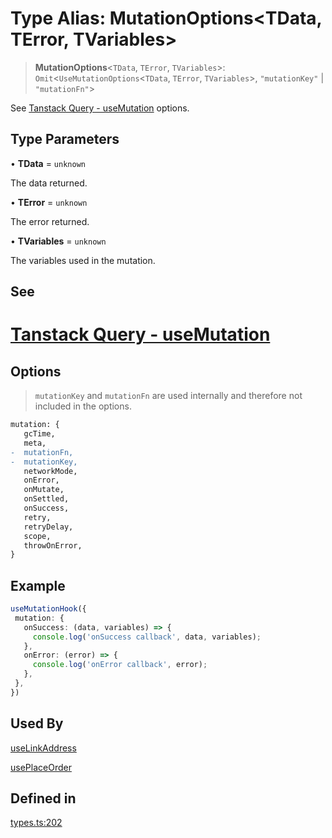 # Type Alias: MutationOptions\<TData, TError, TVariables\>

> **MutationOptions**\<`TData`, `TError`, `TVariables`\>: `Omit`\<`UseMutationOptions`\<`TData`, `TError`, `TVariables`\>, `"mutationKey"` \| `"mutationFn"`\>

See [Tanstack Query - useMutation](https://tanstack.com/query/latest/docs/framework/react/reference/useMutation) options.

## Type Parameters

• **TData** = `unknown`

The data returned.

• **TError** = `unknown`

The error returned.

• **TVariables** = `unknown`

The variables used in the mutation.

## See

# [Tanstack Query - useMutation](https://tanstack.com/query/latest/docs/framework/react/reference/useMutation)

## Options

> `mutationKey` and `mutationFn` are used internally and therefore not included in the options.
```diff
mutation: {
   gcTime,
   meta,
-  mutationFn,
-  mutationKey,
   networkMode,
   onError,
   onMutate,
   onSettled,
   onSuccess,
   retry,
   retryDelay,
   scope,
   throwOnError,
}
 ```

## Example

```ts
useMutationHook({
 mutation: {
   onSuccess: (data, variables) => {
     console.log('onSuccess callback', data, variables);
   },
   onError: (error) => {
     console.log('onError callback', error);
   },
 },
})
```

## Used By

[useLinkAddress](/docs/tools/SDK%20React%20Provider/functions/useLinkAddress.md)

[usePlaceOrder](/docs/tools/SDK%20React%20Provider/functions/usePlaceOrder.md)

## Defined in

[types.ts:202](https://github.com/monerium/js-monorepo/blob/main/packages/sdk-react-provider/src/lib/types.ts#L202)
